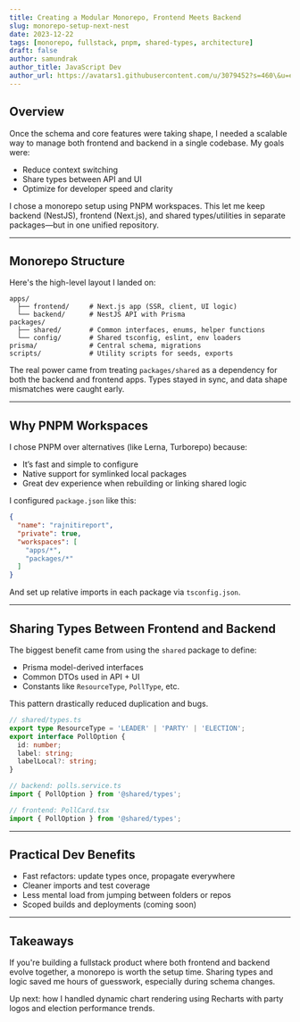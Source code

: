 ```yaml
---
title: Creating a Modular Monorepo, Frontend Meets Backend
slug: monorepo-setup-next-nest
date: 2023-12-22
tags: [monorepo, fullstack, pnpm, shared-types, architecture]
draft: false
author: samundrak
author_title: JavaScript Dev
author_url: https://avatars1.githubusercontent.com/u/3079452?s=460\&u=e5bd48488cb71b665ea5403192c6b8a963644a08\&v=4
---
```


## Overview

Once the schema and core features were taking shape, I needed a scalable way to manage both frontend and backend in a single codebase. My goals were:

* Reduce context switching
* Share types between API and UI
* Optimize for developer speed and clarity

I chose a monorepo setup using PNPM workspaces. This let me keep backend (NestJS), frontend (Next.js), and shared types/utilities in separate packages—but in one unified repository.

---

## Monorepo Structure

Here's the high-level layout I landed on:

```
apps/
  ├── frontend/     # Next.js app (SSR, client, UI logic)
  └── backend/      # NestJS API with Prisma
packages/
  ├── shared/       # Common interfaces, enums, helper functions
  └── config/       # Shared tsconfig, eslint, env loaders
prisma/             # Central schema, migrations
scripts/            # Utility scripts for seeds, exports
```
<!-- truncate    -->
The real power came from treating `packages/shared` as a dependency for both the backend and frontend apps. Types stayed in sync, and data shape mismatches were caught early.

---

## Why PNPM Workspaces

I chose PNPM over alternatives (like Lerna, Turborepo) because:

* It’s fast and simple to configure
* Native support for symlinked local packages
* Great dev experience when rebuilding or linking shared logic

I configured `package.json` like this:

```json
{
  "name": "rajnitireport",
  "private": true,
  "workspaces": [
    "apps/*",
    "packages/*"
  ]
}
```

And set up relative imports in each package via `tsconfig.json`.

---

## Sharing Types Between Frontend and Backend

The biggest benefit came from using the `shared` package to define:

* Prisma model-derived interfaces
* Common DTOs used in API + UI
* Constants like `ResourceType`, `PollType`, etc.

This pattern drastically reduced duplication and bugs.

```ts
// shared/types.ts
export type ResourceType = 'LEADER' | 'PARTY' | 'ELECTION';
export interface PollOption {
  id: number;
  label: string;
  labelLocal?: string;
}
```

```ts
// backend: polls.service.ts
import { PollOption } from '@shared/types';

// frontend: PollCard.tsx
import { PollOption } from '@shared/types';
```

---

## Practical Dev Benefits

* Fast refactors: update types once, propagate everywhere
* Cleaner imports and test coverage
* Less mental load from jumping between folders or repos
* Scoped builds and deployments (coming soon)

---

## Takeaways

If you're building a fullstack product where both frontend and backend evolve together, a monorepo is worth the setup time. Sharing types and logic saved me hours of guesswork, especially during schema changes.

Up next: how I handled dynamic chart rendering using Recharts with party logos and election performance trends.
